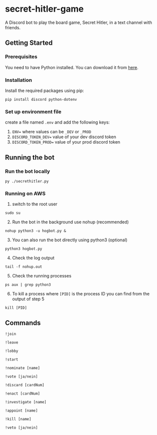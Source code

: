# secret-hitler-game
A Discord bot to play the board game, Secret Hitler, in a text channel with friends.

## Getting Started

### Prerequisites

You need to have Python installed. You can download it from [here](https://www.python.org/downloads/).

### Installation

Install the required packages using pip:

```shell
pip install discord python-dotenv
```

### Set up environment file
create a file named `.env` and add the following keys:<br>
1. `ENV=` where values can be `_DEV` or `_PROD`<br>
2. `DISCORD_TOKEN_DEV=` value of your dev discord token<br>
3. `DISCORD_TOKEN_PROD=` value of your prod discord token<br>

## Running the bot
### Run the bot locally
```shell
py ./secrethitler.py
```

### Running on AWS

1. switch to the root user
```shell
sudo su
```
2. Run the bot in the background use nohup (recommended)
```shell
nohup python3 -u hogbot.py &
```
3. You can also run the bot directly using python3 (optional)
```shell
python3 hogbot.py
```
4. Check the log output
```shell
tail -f nohup.out
```
5. Check the running processes
```shell
ps aux | grep python3
```
6. To kill a process where `[PID]` is the process ID you can find from the output of step 5
```shell
kill [PID]
```

## Commands
```shell
!join
```
```shell
!leave
```
```shell
!lobby
```
```shell
!start
```
```shell
!nominate [name]
```
```shell
!vote [ja/nein]
```
```shell
!discard [cardNum]
```
```shell
!enact [cardNum]
```
```shell
!investigate [name]
```
```shell
!appoint [name]
```
```shell
!kill [name]
```
```shell
!veto [ja/nein]
```